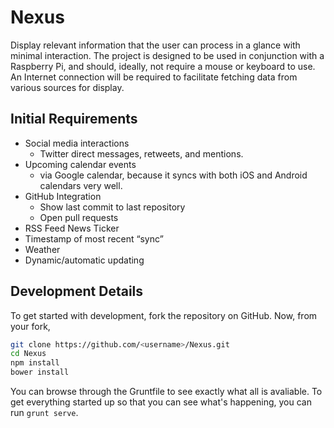 Nexus
=====

Display relevant information that the user can process in a glance with minimal interaction. 
The project is designed to be used in conjunction with a Raspberry Pi, and should, ideally, 
not require a mouse or keyboard to use. An Internet connection will be required to facilitate
fetching data from various sources for display.

## Initial Requirements

- Social media interactions
  - Twitter direct messages, retweets, and mentions.
- Upcoming calendar events
  - via Google calendar, because it syncs with both iOS and Android calendars very well.
- GitHub Integration
  - Show last commit to last repository
  - Open pull requests
- RSS Feed News Ticker
- Timestamp of most recent “sync”
- Weather
- Dynamic/automatic updating

## Development Details

To get started with development, fork the repository on GitHub. Now, from your fork,

```bash
git clone https://github.com/<username>/Nexus.git
cd Nexus
npm install
bower install
```

You can browse through the Gruntfile to see exactly what all is avaliable. To get everything 
started up so that you can see what's happening, you can run `grunt serve`. 
